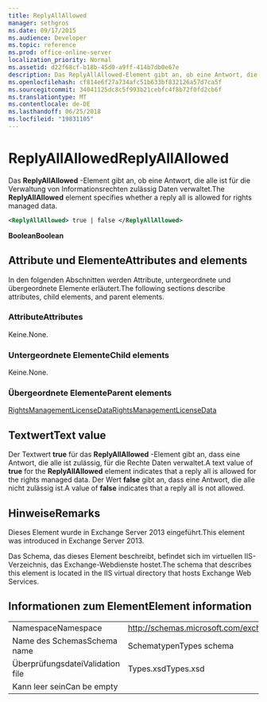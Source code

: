 ```yaml
---
title: ReplyAllAllowed
manager: sethgros
ms.date: 09/17/2015
ms.audience: Developer
ms.topic: reference
ms.prod: office-online-server
localization_priority: Normal
ms.assetid: d22f68cf-b18b-45d0-a9ff-414b7db0e67e
description: Das ReplyAllAllowed-Element gibt an, ob eine Antwort, die alle ist für die Verwaltung von Informationsrechten zulässig Daten verwaltet.
ms.openlocfilehash: cf814e6f27a734afc51b633bf832126a57d7ca5f
ms.sourcegitcommit: 34041125dc8c5f993b21cebfc4f8b72f0fd2cb6f
ms.translationtype: MT
ms.contentlocale: de-DE
ms.lasthandoff: 06/25/2018
ms.locfileid: "19831105"
---
```

# <a name="replyallallowed"></a><span data-ttu-id="57725-103">ReplyAllAllowed</span><span class="sxs-lookup"><span data-stu-id="57725-103">ReplyAllAllowed</span></span>

<span data-ttu-id="57725-104">Das **ReplyAllAllowed** -Element gibt an, ob eine Antwort, die alle ist für die Verwaltung von Informationsrechten zulässig Daten verwaltet.</span><span class="sxs-lookup"><span data-stu-id="57725-104">The **ReplyAllAllowed** element specifies whether a reply all is allowed for rights managed data.</span></span> 
  
```XML
<ReplyAllAllowed> true | false </ReplyAllAllowed>
```

 <span data-ttu-id="57725-105">**Boolean**</span><span class="sxs-lookup"><span data-stu-id="57725-105">**Boolean**</span></span>
## <a name="attributes-and-elements"></a><span data-ttu-id="57725-106">Attribute und Elemente</span><span class="sxs-lookup"><span data-stu-id="57725-106">Attributes and elements</span></span>

<span data-ttu-id="57725-107">In den folgenden Abschnitten werden Attribute, untergeordnete und übergeordnete Elemente erläutert.</span><span class="sxs-lookup"><span data-stu-id="57725-107">The following sections describe attributes, child elements, and parent elements.</span></span>
  
### <a name="attributes"></a><span data-ttu-id="57725-108">Attribute</span><span class="sxs-lookup"><span data-stu-id="57725-108">Attributes</span></span>

<span data-ttu-id="57725-109">Keine.</span><span class="sxs-lookup"><span data-stu-id="57725-109">None.</span></span>
  
### <a name="child-elements"></a><span data-ttu-id="57725-110">Untergeordnete Elemente</span><span class="sxs-lookup"><span data-stu-id="57725-110">Child elements</span></span>

<span data-ttu-id="57725-111">Keine.</span><span class="sxs-lookup"><span data-stu-id="57725-111">None.</span></span>
  
### <a name="parent-elements"></a><span data-ttu-id="57725-112">Übergeordnete Elemente</span><span class="sxs-lookup"><span data-stu-id="57725-112">Parent elements</span></span>

[<span data-ttu-id="57725-113">RightsManagementLicenseData</span><span class="sxs-lookup"><span data-stu-id="57725-113">RightsManagementLicenseData</span></span>](rightsmanagementlicensedata.md)
  
## <a name="text-value"></a><span data-ttu-id="57725-114">Textwert</span><span class="sxs-lookup"><span data-stu-id="57725-114">Text value</span></span>

<span data-ttu-id="57725-115">Der Textwert **true** für das **ReplyAllAllowed** -Element gibt an, dass eine Antwort, die alle ist zulässig, für die Rechte Daten verwaltet.</span><span class="sxs-lookup"><span data-stu-id="57725-115">A text value of **true** for the **ReplyAllAllowed** element indicates that a reply all is allowed for the rights managed data.</span></span> <span data-ttu-id="57725-116">Der Wert **false** gibt an, dass eine Antwort, die alle nicht zulässig ist.</span><span class="sxs-lookup"><span data-stu-id="57725-116">A value of **false** indicates that a reply all is not allowed.</span></span> 
  
## <a name="remarks"></a><span data-ttu-id="57725-117">Hinweise</span><span class="sxs-lookup"><span data-stu-id="57725-117">Remarks</span></span>

<span data-ttu-id="57725-118">Dieses Element wurde in Exchange Server 2013 eingeführt.</span><span class="sxs-lookup"><span data-stu-id="57725-118">This element was introduced in Exchange Server 2013.</span></span>
  
<span data-ttu-id="57725-119">Das Schema, das dieses Element beschreibt, befindet sich im virtuellen IIS-Verzeichnis, das Exchange-Webdienste hostet.</span><span class="sxs-lookup"><span data-stu-id="57725-119">The schema that describes this element is located in the IIS virtual directory that hosts Exchange Web Services.</span></span>
  
## <a name="element-information"></a><span data-ttu-id="57725-120">Informationen zum Element</span><span class="sxs-lookup"><span data-stu-id="57725-120">Element information</span></span>

|||
|:-----|:-----|
|<span data-ttu-id="57725-121">Namespace</span><span class="sxs-lookup"><span data-stu-id="57725-121">Namespace</span></span>  <br/> |http://schemas.microsoft.com/exchange/services/2006/types  <br/> |
|<span data-ttu-id="57725-122">Name des Schemas</span><span class="sxs-lookup"><span data-stu-id="57725-122">Schema name</span></span>  <br/> |<span data-ttu-id="57725-123">Schematypen</span><span class="sxs-lookup"><span data-stu-id="57725-123">Types schema</span></span>  <br/> |
|<span data-ttu-id="57725-124">Überprüfungsdatei</span><span class="sxs-lookup"><span data-stu-id="57725-124">Validation file</span></span>  <br/> |<span data-ttu-id="57725-125">Types.xsd</span><span class="sxs-lookup"><span data-stu-id="57725-125">Types.xsd</span></span>  <br/> |
|<span data-ttu-id="57725-126">Kann leer sein</span><span class="sxs-lookup"><span data-stu-id="57725-126">Can be empty</span></span>  <br/> ||
   

